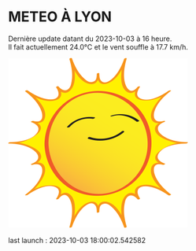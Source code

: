 # METEO À LYON

Dernière update datant du 2023-10-03 à 16 heure.  
Il fait actuellement 24.0°C et le vent souffle à 17.7 km/h.      

![](./.github/sun.png)

last launch : 2023-10-03 18:00:02.542582
